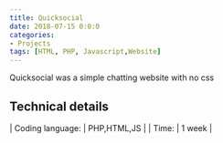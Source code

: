 ```yaml
---
title: Quicksocial
date: 2018-07-15 0:0:0
categories:
- Projects
tags: [HTML, PHP, Javascript,Website]
---
```


Quicksocial was a simple chatting website with no css

## Technical details

| Coding language: | PHP,HTML,JS |
| Time: | 1 week |
